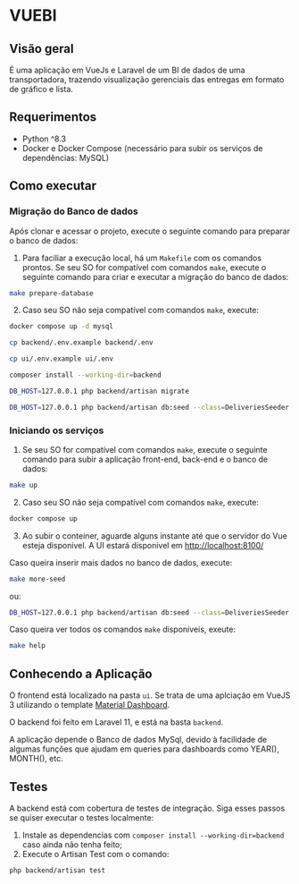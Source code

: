 # VUEBI

## Visão geral

É uma aplicação em VueJs e Laravel de um BI de dados de uma transportadora, trazendo visualização gerenciais das entregas em formato de gráfico e lista.

## Requerimentos
* Python ^8.3
* Docker e Docker Compose (necessário para subir os serviços de dependências: MySQL)

## Como executar

###  Migração do Banco de dados
Após clonar e acessar o projeto, execute o seguinte comando para preparar o banco de dados:

1. Para faciliar a execução local, há um `Makefile` com os comandos prontos. Se seu SO for compatível com comandos `make`, execute o seguinte comando para criar e executar a migração do banco de dados:

```sh
make prepare-database
```

2. Caso seu SO não seja compatível com comandos `make`, execute:
```sh
docker compose up -d mysql

cp backend/.env.example backend/.env

cp ui/.env.example ui/.env

composer install --working-dir=backend

DB_HOST=127.0.0.1 php backend/artisan migrate

DB_HOST=127.0.0.1 php backend/artisan db:seed --class=DeliveriesSeeder
```

### Iniciando os serviços
1. Se seu SO for compatível com comandos `make`, execute o seguinte comando para subir a aplicação front-end, back-end e o banco de dados:

```sh
make up
```

2. Caso seu SO não seja compatível com comandos `make`, execute:
```sh
docker compose up
```

3. Ao subir o conteiner, aguarde alguns instante até que o servidor do Vue esteja disponivel.
A UI estará disponivel em [http://localhost:8100/](http://localhost:8100/)

Caso queira inserir mais dados no banco de dados, execute:
```sh
make more-seed
```
ou:
```sh
DB_HOST=127.0.0.1 php backend/artisan db:seed --class=DeliveriesSeeder
```

Caso queira ver todos os comandos `make` disponíveis, exeute:
```sh
make help
```

## Conhecendo a Aplicação
O frontend está localizado na pasta `ui`. Se trata de uma aplciação em VueJS 3 utilizando o template [Material Dashboard](https://www.creative-tim.com/learning-lab/bootstrap/overview/material-dashboard).

O backend foi feito em Laravel 11, e está na basta `backend`.

A aplicação depende o Banco de dados MySql, devido à facilidade de algumas funções que ajudam em queries para dashboards como YEAR(), MONTH(), etc.

## Testes
A backend está com cobertura de testes de integração. Siga esses passos se quiser executar o testes localmente:

1. Instale as dependencias com `composer install --working-dir=backend` caso ainda não tenha feito;
2. Execute o Artisan Test com o comando:
```sh
php backend/artisan test
```